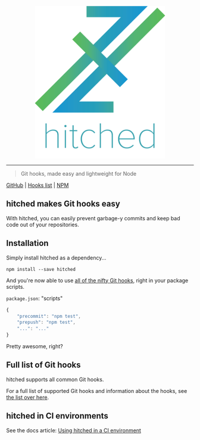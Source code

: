 <p align="center" style="text-align: center;"><img src="https://github.com/ethanent/hitched/blob/master/media/hitched-textIncluded.png?raw=true" width="350" alt="hitched logo"/></p>

---

> Git hooks, made easy and lightweight for Node

[GitHub](https://github.com/Ethanent/hitched) | [Hooks list](https://github.com/ethanent/hitched/blob/master/docs/hooks.md) | [NPM](https://www.npmjs.com/package/hitched)

## hitched makes Git hooks easy

With hitched, you can easily prevent garbage-y commits and keep bad code out of your repositories.

## Installation

Simply install hitched as a dependency...

```shell
npm install --save hitched
```

And you're now able to use [all of the nifty Git hooks](https://github.com/ethanent/hitched/blob/master/docs/hooks.md), right in your package scripts.

`package.json`: "scripts"
```javascript
{
	"precommit": "npm test",
	"prepush": "npm test",
	"...": "..."
}
```

Pretty awesome, right?

## Full list of Git hooks

hitched supports all common Git hooks.

For a full list of supported Git hooks and information about the hooks, see [the list over here](https://github.com/ethanent/hitched/blob/master/docs/hooks.md).

## hitched in CI environments

See the docs article: [Using hitched in a CI environment](https://github.com/ethanent/hitched/blob/master/docs/ci.md)